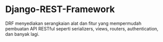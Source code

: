 # Django-REST-Framework
DRF menyediakan serangkaian alat dan fitur yang mempermudah pembuatan API RESTful seperti serializers, views, routers, authentication, dan banyak lagi. 
